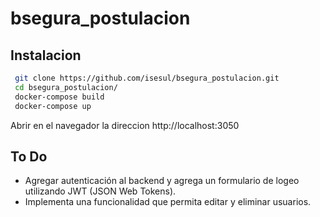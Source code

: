 # bsegura_postulacion

## Instalacion

```sh
 git clone https://github.com/isesul/bsegura_postulacion.git
 cd bsegura_postulacion/
 docker-compose build
 docker-compose up
```

Abrir en el navegador la direccion http://localhost:3050

## To Do
- Agregar autenticación al backend y agrega un formulario de logeo utilizando JWT
(JSON Web Tokens).
- Implementa una funcionalidad que permita editar y eliminar usuarios.